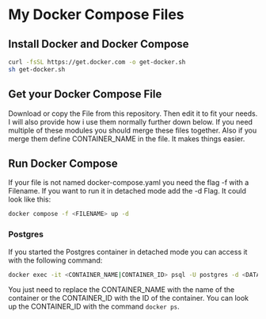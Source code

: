 # My Docker Compose Files

## Install Docker and Docker Compose

```bash
curl -fsSL https://get.docker.com -o get-docker.sh 
sh get-docker.sh
```

## Get your Docker Compose File

Download or copy the File from this repository. Then edit it to fit your needs.
I will also provide how i use them normally further down below.
If you need multiple of these modules you should merge these files together.
Also if you merge them define CONTAINER_NAME in the file. It makes things easier.

## Run Docker Compose

If your file is not named docker-compose.yaml you need the flag -f with a Filename.
If you want to run it in detached mode add the -d Flag.
It could look like this:

```bash
docker compose -f <FILENAME> up -d
```

### Postgres

If you started the Postgres container in detached mode you can access it with
the following command:

```bash
docker exec -it <CONTAINER_NAME|CONTAINER_ID> psql -U postgres -d <DATABASE>
```

You just need to replace the CONTAINER_NAME with the name of the container or
the CONTAINER_ID with the ID of the container.
You can look up the CONTAINER_ID with the command `docker ps`.
